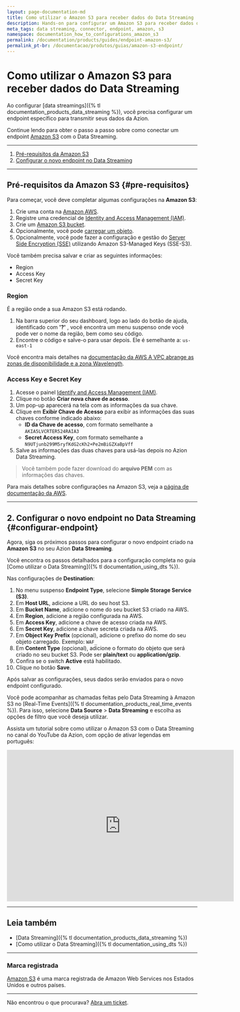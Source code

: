 ```yaml
---
layout: page-documentation-md
title: Como utilizar o Amazon S3 para receber dados do Data Streaming
description: Hands-on para configurar um Amazon S3 para receber dados do Data Streaming.
meta_tags: data streaming, connector, endpoint, amazon, s3
namespace: documentation_how_to_configurations_amazon_s3
permalink: /documentation/products/guides/endpoint-amazon-s3/
permalink_pt-br: /documentacao/produtos/guias/amazon-s3-endpoint/
---
```


# Como utilizar o Amazon S3 para receber dados do Data Streaming

Ao configurar [data streamings]({% tl documentation_products_data_streaming %}), você precisa configurar um endpoint específico para transmitir seus dados da Azion.

Continue lendo para obter o passo a passo sobre como conectar um endpoint [Amazon S3](https://aws.amazon.com/s3/) com o Data Streaming.

---

1. [Pré-requisitos da Amazon S3](#pre-requisitos)
2. [Configurar o novo endpoint no Data Streaming](#configurar-endpoint)

---

## Pré-requisitos da Amazon S3 {#pre-requisitos}

Para começar, você deve completar algumas configurações na **Amazon S3**:

1. Crie uma conta na [Amazon AWS](https://portal.aws.amazon.com/billing/signup).
2. Registre uma credencial de [Identity and Access Management (IAM)](https://docs.aws.amazon.com/AmazonS3/latest/userguide/setting-up-s3.html#create-an-iam-user-gsg).
3. Crie um [Amazon S3 bucket](https://docs.aws.amazon.com/AmazonS3/latest/userguide/creating-bucket.html).
4. Opcionalmente, você pode [carregar um objeto](https://docs.aws.amazon.com/AmazonS3/latest/userguide/uploading-an-object-bucket.html).
5. Opcionalmente, você pode fazer a configuração e gestão do [Server Side Encryption (SSE)](https://docs.aws.amazon.com/AmazonS3/latest/userguide/serv-side-encryption.html) utilizando Amazon S3-Managed Keys (SSE-S3).

Você também precisa salvar e criar as seguintes informações:

- Region
- Access Key
- Secret Key

### Region

É a região onde a sua Amazon S3 está rodando.

1. Na barra superior do seu dashboard, logo ao lado do botão de ajuda, identificado com **'?'** , você encontra um menu suspenso onde você pode ver o nome da região, bem como seu código.
2. Encontre o código e salve-o para usar depois. Ele é semelhante a: `us-east-1`

Você encontra mais detalhes na [documentação da AWS A VPC abrange as zonas de disponibilidade e a zona Wavelength](https://docs.aws.amazon.com/pt_br/AWSEC2/latest/UserGuide/using-regions-availability-zones.html).

### Access Key e Secret Key

1. Acesse o painel [Identify and Access Management (IAM)](https://us-east-1.console.aws.amazon.com/iam/home#/security_credentials$access_key).
2. Clique no botão **Criar nova chave de acesso**.
3. Um pop-up aparecerá na tela com as informações da sua chave.
4. Clique em **Exibir Chave de Acesso** para exibir as informações das suas chaves conforme indicado abaixo:
   - **ID da Chave de acesso**, com formato semelhante a `AKIA5LVCRTER524RAIA3`
   - **Secret Access Key**, com formato semelhante a `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`
5. Salve as informações das duas chaves para usá-las depois no Azion Data Streaming.

> Você também pode fazer download do **arquivo PEM** com as informações das chaves.

Para mais detalhes sobre configurações na Amazon S3, veja a [página de documentação da AWS](https://docs.aws.amazon.com/AmazonS3/latest/userguide/Welcome.html).

---

## 2. Configurar o novo endpoint no Data Streaming {#configurar-endpoint}

Agora, siga os próximos passos para configurar o novo endpoint criado na **Amazon S3** no seu Azion **Data Streaming**.

Você encontra os passos detalhados para a configuração completa no guia [Como utilizar o Data Streaming]({% tl documentation_using_dts %}).

Nas configurações de **Destination**:

1. No menu suspenso **Endpoint Type**, selecione **Simple Storage Service (S3)**.
2. Em **Host URL**, adicione a URL do seu host S3.
3. Em **Bucket Name**, adicione o nome do seu bucket S3 criado na AWS.
4. Em **Region**, adicione a região configurada na AWS.
5. Em **Access Key**, adicione a chave de acesso criada na AWS.
6. Em **Secret Key**, adicione a chave secreta criada na AWS.
7. Em **Object Key Prefix** (opcional), adicione o prefixo do nome do seu objeto carregado. Exemplo: `WAF_`
8. Em **Content Type** (opcional), adicione o formato do objeto que será criado no seu bucket S3. Pode ser **plain/text** ou **application/gzip**.
9. Confira se o switch **Active** está habilitado.
10. Clique no botão **Save**.

Após salvar as configurações, seus dados serão enviados para o novo endpoint configurado.

Você pode acompanhar as chamadas feitas pelo Data⁠ Streaming à Amazon S3 no [Real-Time Events]({% tl documentation_products_real_time_events %}). Para isso, selecione **Data Source** > **Data Streaming** e escolha as opções de filtro que você deseja utilizar.

Assista um tutorial sobre como utilizar o Amazon S3 com o Data Streaming no canal do YouTube da Azion, com opção de ativar legendas em português:

<iframe
   src="https://www.youtube.com/embed/S7rB_B2IEc0"
   loading="lazy"
   width="600"
   height="400"
   title="Using Amazon S3 to receive data from Azion Data Streaming"
   frameborder="0"
   allow="accelerometer; autoplay; clipboard-write; encrypted-media; gyroscope; picture-in-picture; web-share"
   allowfullscreen></iframe>

---

## Leia também

- [Data Streaming]({% tl documentation_products_data_streaming %})
- [Como utilizar o Data Streaming]({% tl documentation_using_dts %})

---

### Marca registrada

[Amazon S3](https://aws.amazon.com/s3/) é uma marca registrada de Amazon Web Services nos Estados Unidos e outros países.

---

Não encontrou o que procurava? [Abra um ticket](https://tickets.azion.com/pt-BR/support/login/).
